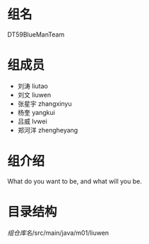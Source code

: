 # 组名
DT59BlueManTeam

# 组成员
- 刘涛 liutao
- 刘文 liuwen
- 张星宇 zhangxinyu
- 杨奎 yangkui
- 吕威 lvwei
- 郑河洋 zhengheyang

# 组介绍
What do you want to be, and what will you be.

# 目录结构

$组仓库名$/src/main/java/m01/liuwen
